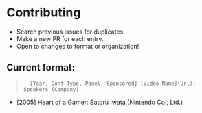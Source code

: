 # Contributing

- Search previous issues for duplicates.
- Make a new PR for each entry.
- Open to changes to format or organization!

## Current format:
> `- [Year, Conf Type, Panel, Sponsored] [Video Name](Url): Speakers (Company)`

- [2005] [Heart of a Gamer](http://gdcvault.com/play/1014847/): Satoru Iwata (Nintendo Co., Ltd.)
